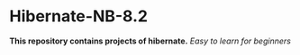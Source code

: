 # Hibernate-NB-8.2
**This repository contains projects of hibernate.**
*Easy to learn for beginners*
